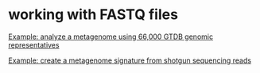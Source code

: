 # working with FASTQ files



[Example: analyze a metagenome using 66,000 GTDB genomic representatives](14-analyze-a-metagenome-using-66000-GTDB-genomic-representatives.md)



[Example: create a metagenome signature from shotgun sequencing reads](12-create-a-metagenome-signature-from-shotgun-sequencing-reads.md)

